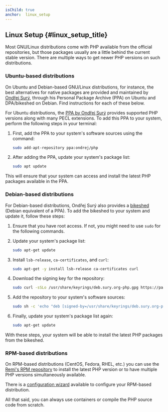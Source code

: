 ```yaml
---
isChild: true
anchor:  linux_setup
---
```


## Linux Setup {#linux_setup_title}

Most GNU/Linux distributions come with PHP available from the official repositories, but those packages usually are a little behind the current stable version. There are multiple ways to get newer PHP versions on such distributions.

### Ubuntu-based distributions

On Ubuntu and Debian-based GNU/Linux distributions, for instance, the best alternatives for native packages are provided and maintained by [Ondřej Surý][Ondrej Sury Blog], through his Personal Package Archive (PPA) on Ubuntu and DPA/bikeshed on Debian. Find instructions for each of these below.

For Ubuntu distributions, the [PPA by Ondřej Surý][Ondrej Sury PPA] provides supported PHP versions along with many PECL extensions. To add this PPA to your system, perform the following steps in your terminal:

1. First, add the PPA to your system's software sources using the command:

   ```bash
   sudo add-apt-repository ppa:ondrej/php
   ```

2. After adding the PPA, update your system's package list:

   ```bash
   sudo apt update
   ```

This will ensure that your system can access and install the latest PHP packages available in the PPA.

### Debian-based distributions

For Debian-based distributions, Ondřej Surý also provides a [bikeshed][bikeshed] (Debian equivalent of a PPA). To add the bikeshed to your system and update it, follow these steps:

1. Ensure that you have root access. If not, you might need to use `sudo` for the following commands.

2. Update your system's package list:

   ```bash
   sudo apt-get update
   ```

3. Install `lsb-release`, `ca-certificates`, and `curl`:

   ```bash
   sudo apt-get -y install lsb-release ca-certificates curl
   ```

4. Download the signing key for the repository:

   ```bash
   sudo curl -sSLo /usr/share/keyrings/deb.sury.org-php.gpg https://packages.sury.org/php/apt.gpg
   ```

5. Add the repository to your system's software sources:

   ```bash
   sudo sh -c 'echo "deb [signed-by=/usr/share/keyrings/deb.sury.org-php.gpg] https://packages.sury.org/php/ $(lsb_release -sc) main" > /etc/apt/sources.list.d/php.list'
   ```

6. Finally, update your system's package list again:

   ```bash
   sudo apt-get update
   ```

With these steps, your system will be able to install the latest PHP packages from the bikeshed.

### RPM-based distributions

On RPM-based distributions (CentOS, Fedora, RHEL, etc.) you can use the [Remi's RPM repository][remi-repo] to install the latest PHP version or to have multiple PHP versions simultaneously available.

There is a [configuration wizard][remi-wizard] available to configure your RPM-based distribution.

All that said, you can always use containers or compile the PHP source code from scratch.

[Ondrej Sury Blog]: https://deb.sury.org/
[Ondrej Sury PPA]: https://launchpad.net/~ondrej/+archive/ubuntu/php
[bikeshed]: https://packages.sury.org/php/
[remi-repo]: https://rpms.remirepo.net/
[remi-wizard]: https://rpms.remirepo.net/wizard/
